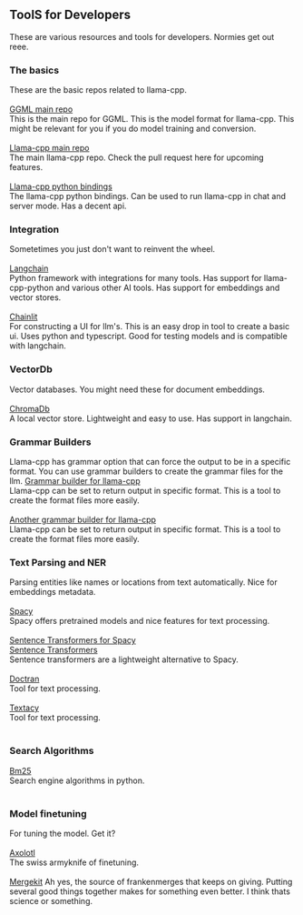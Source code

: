 ## ToolS for Developers
These are various resources and tools for developers. Normies get out reee.
### The basics
These are the basic repos related to llama-cpp.</BR></BR>
[GGML main repo](https://github.com/ggerganov/ggml)</BR>
This is the main repo for GGML. This is the model format for llama-cpp. This might be relevant for you if you do model training and conversion.</BR></BR>
[Llama-cpp main repo](https://github.com/ggerganov/llama.cpp)</BR>
The main llama-cpp repo. Check the pull request here for upcoming features.</BR></BR>
[Llama-cpp python bindings](https://github.com/abetlen/llama-cpp-python)</BR>
The llama-cpp python bindings. Can be used to run llama-cpp in chat and server mode. Has a decent api.
### Integration
Sometetimes you just don't want to reinvent the wheel.</BR></BR>
[Langchain](https://github.com/langchain-ai/langchain)</BR>
Python framework with integrations for many tools. Has support for llama-cpp-python and various other AI tools. Has support for embeddings and vector stores.</BR></BR>
[Chainlit](https://github.com/Chainlit/chainlit)</BR>
For constructing a UI for llm's. This is an easy drop in tool to create a basic ui. Uses python and typescript. Good for testing models and is compatible with langchain.
### VectorDb
Vector databases. You might need these for document embeddings.</BR></BR>
[ChromaDb](https://github.com/chroma-core/chroma)</BR>
A local vector store. Lightweight and easy to use. Has support in langchain.
### Grammar Builders
Llama-cpp has grammar option that can force the output to be in a specific format. You can use grammar builders to create the grammar files for the llm.
[Grammar builder for llama-cpp](https://github.com/IntrinsicLabsAI/grammar-builder)</BR>
Llama-cpp can be set to return output in specific format. This is a tool to create the format files more easily.</BR></BR>
[Another grammar builder for llama-cpp](https://github.com/adrienbrault/json-schema-to-gbnf)</BR>
Llama-cpp can be set to return output in specific format. This is a tool to create the format files more easily.
### Text Parsing and NER
Parsing entities like names or locations from text automatically. Nice for embeddings metadata.</BR></BR>
[Spacy](https://github.com/explosion/spaCy)</BR>
Spacy offers pretrained models and nice features for text processing.</BR></BR>
[Sentence Transformers for Spacy](https://github.com/explosion/spacy-transformers)</BR>
[Sentence Transformers](https://github.com/UKPLab/sentence-transformers)</BR>
Sentence transformers are a lightweight alternative to Spacy.</BR></BR>
[Doctran](https://github.com/psychic-api/doctran)</BR>
Tool for text processing.</BR></BR>
[Textacy](https://github.com/chartbeat-labs/textacy)</BR>
Tool for text processing.</BR></BR>
### Search Algorithms
[Bm25](https://github.com/dorianbrown/rank_bm25)</BR>
Search engine algorithms in python.</BR></BR>
### Model finetuning
For tuning the model. Get it?</BR></BR>
[Axolotl](https://github.com/OpenAccess-AI-Collective/axolotl)</BR>
The swiss armyknife of finetuning.</BR></BR>
[Mergekit](https://github.com/arcee-ai/mergekit)
Ah yes, the source of frankenmerges that keeps on giving. Putting several good things together makes for something even better. I think thats science or something.